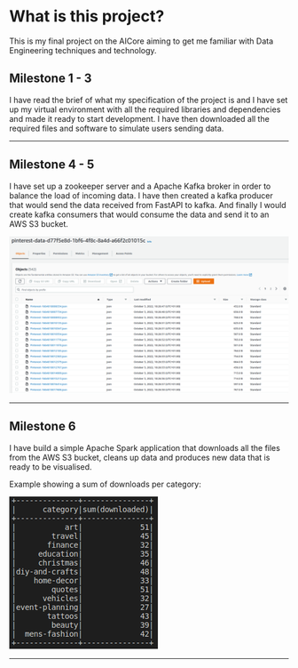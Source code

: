 # What is this project?
This is my final project on the AICore aiming to get me familiar with Data Engineering techniques and technology.

## Milestone 1 - 3
I have read the brief of what my specification of the project is and I have set up my virtual environment with all the required libraries and dependencies and made it ready to start development. I have then downloaded all the required files and software to simulate users sending data.

---

## Milestone 4 - 5
I have set up a zookeeper server and a Apache Kafka broker in order to balance the load of incoming data. I have then created a kafka producer that would send the data received from FastAPI to kafka. And finally I would create kafka consumers that would consume the data and send it to an AWS S3 bucket.

![s3_bucket_img](/readme_res/s3_bucket.png)

---

## Milestone 6
I have build a simple Apache Spark application that downloads all the files from the AWS S3 bucket, cleans up data and produces new data that is ready to be visualised. 

Example showing a sum of downloads per category:

![spark_example](/readme_res/spark_process_example.png)

---